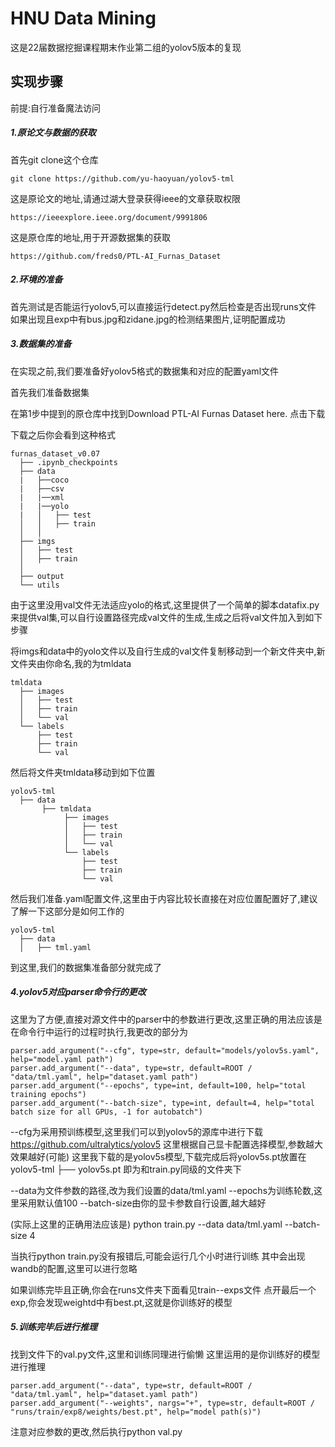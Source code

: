 # HNU Data Mining

这是22届数据挖掘课程期末作业第二组的yolov5版本的复现

## 实现步骤
前提:自行准备魔法访问

##### 1.原论文与数据的获取

首先git clone这个仓库

    git clone https://github.com/yu-haoyuan/yolov5-tml

这是原论文的地址,请通过湖大登录获得ieee的文章获取权限

    https://ieeexplore.ieee.org/document/9991806


这是原仓库的地址,用于开源数据集的获取

    https://github.com/freds0/PTL-AI_Furnas_Dataset

##### 2.环境的准备

首先测试是否能运行yolov5,可以直接运行detect.py然后检查是否出现runs文件
如果出现且exp中有bus.jpg和zidane.jpg的检测结果图片,证明配置成功

##### 3.数据集的准备

在实现之前,我们要准备好yolov5格式的数据集和对应的配置yaml文件

首先我们准备数据集

在第1步中提到的原仓库中找到Download PTL-AI Furnas Dataset here.
点击下载

下载之后你会看到这种格式

    furnas_dataset_v0.07
      ├── .ipynb_checkpoints
      ├── data
      |   ├──coco
      |   ├──csv
      |   |──xml
      |   |──yolo
      |   │   ├── test
      │   │   ├── train
      │   │   
      ├── imgs
      │   ├── test
      │   ├── train
      │   
      ├── output
      └── utils

由于这里没用val文件无法适应yolo的格式,这里提供了一个简单的脚本datafix.py来提供val集,可以自行设置路径完成val文件的生成,生成之后将val文件加入到如下步骤

将imgs和data中的yolo文件以及自行生成的val文件复制移动到一个新文件夹中,新文件夹由你命名,我的为tmldata

    tmldata
      ├── images
      │   ├── test
      │   ├── train
      │   └── val
      └── labels
          ├── test
          ├── train
          └── val

然后将文件夹tmldata移动到如下位置

    yolov5-tml
      ├── data
           ├── tmldata
                ├── images
                │   ├── test
                │   ├── train
                │   └── val
                └── labels
                    ├── test
                    ├── train
                    └── val


然后我们准备.yaml配置文件,这里由于内容比较长直接在对应位置配置好了,建议了解一下这部分是如何工作的

    yolov5-tml
      ├── data
      │   ├── tml.yaml

到这里,我们的数据集准备部分就完成了

##### 4.yolov5对应parser命令行的更改

这里为了方便,直接对源文件中的parser中的参数进行更改,这里正确的用法应该是在命令行中运行的过程时执行,我更改的部分为

    parser.add_argument("--cfg", type=str, default="models/yolov5s.yaml", help="model.yaml path")
    parser.add_argument("--data", type=str, default=ROOT / "data/tml.yaml", help="dataset.yaml path")
    parser.add_argument("--epochs", type=int, default=100, help="total training epochs")
    parser.add_argument("--batch-size", type=int, default=4, help="total batch size for all GPUs, -1 for autobatch")


--cfg为采用预训练模型,这里我们可以到yolov5的源库中进行下载
    https://github.com/ultralytics/yolov5
这里根据自己显卡配置选择模型,参数越大效果越好(可能)
这里我下载的是yolov5s模型,下载完成后将yolov5s.pt放置在
    yolov5-tml
      ├── yolov5s.pt
即为和train.py同级的文件夹下

--data为文件参数的路径,改为我们设置的data/tml.yaml
--epochs为训练轮数,这里采用默认值100
--batch-size由你的显卡参数自行设置,越大越好

(实际上这里的正确用法应该是)
    python train.py --data data/tml.yaml --batch-size 4

当执行python train.py没有报错后,可能会运行几个小时进行训练
其中会出现wandb的配置,这里可以进行忽略

如果训练完毕且正确,你会在runs文件夹下面看见train--exps文件
点开最后一个exp,你会发现weightd中有best.pt,这就是你训练好的模型

##### 5.训练完毕后进行推理

找到文件下的val.py文件,这里和训练同理进行偷懒
这里运用的是你训练好的模型进行推理

    parser.add_argument("--data", type=str, default=ROOT / "data/tml.yaml", help="dataset.yaml path")
    parser.add_argument("--weights", nargs="+", type=str, default=ROOT / "runs/train/exp8/weights/best.pt", help="model path(s)")

注意对应参数的更改,然后执行python val.py